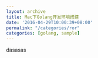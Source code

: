 ```yaml
---
layout: archive
title: Mac下Golang开发环境搭建
date: '2016-04-29T10:00:39+08:00'
permalink: "/categories/ror"
categories: [golang, sample]
---
```


dasasas